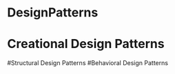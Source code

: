 # DesignPatterns

# Creational Design Patterns
#Structural Design Patterns
#Behavioral Design Patterns